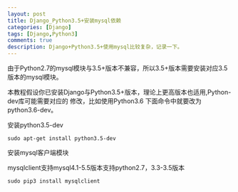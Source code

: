 ```yaml
---
layout: post
title: Django_Python3.5+安装mysql依赖
categories: [Django]
tags: [Django,Python3]
comments: true
description: Django+Python3.5+使用mysql比较复杂，记录一下。
---
```

由于Python2.7的mysql模块与3.5+版本不兼容，所以3.5+版本需要安装对应3.5版本的mysql模块。

本教程假设你已安装Django与Python3.5+版本，理论上更高版本也适用,Python-dev库可能需要对应的
修改，比如使用Python3.6 下面命令中就要改为python3.6-dev。

安装python3.5-dev

`sudo apt-get install python3.5-dev`


安装mysql客户端模块

mysqlclient支持mysql4.1-5.5版本支持python2.7，3.3-3.5版本

`sudo pip3 install mysqlclient`
